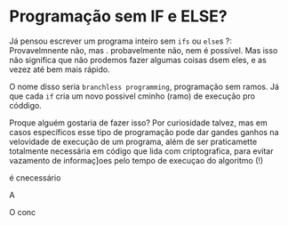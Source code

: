 # Programação sem IF e ELSE?

Já pensou escrever um programa inteiro sem `ifs` ou `else`s ?: Provavelmnente não, mas . probavelmente não, nem é possível. Mas isso não significa que não prodemos fazer algumas coisas dsem eles, e as vezez até bem mais rápido.

O nome disso seria `branchless programming`, programação sem ramos. Já que cada `if` cria um novo possivel cminho (ramo) de execução pro códdigo. 

Proque alguém gostaria de fazer isso? Por curiosidade talvez, mas em casos específicos esse tipo de programação pode dar gandes ganhos na velovidade de execução de um programa, além de ser praticamette totalmente necessária em código que lida com criptografica, para evitar vazamento de informaç]oes pelo tempo de execuçao do algoritmo (!)

é cnecessário 

A

O conc